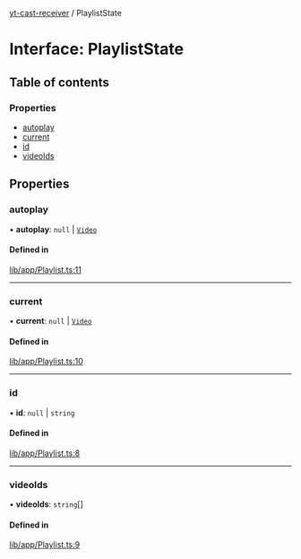 [yt-cast-receiver](../README.md) / PlaylistState

# Interface: PlaylistState

## Table of contents

### Properties

- [autoplay](PlaylistState.md#autoplay)
- [current](PlaylistState.md#current)
- [id](PlaylistState.md#id)
- [videoIds](PlaylistState.md#videoids)

## Properties

### autoplay

• **autoplay**: ``null`` \| [`Video`](Video.md)

#### Defined in

[lib/app/Playlist.ts:11](https://github.com/patrickkfkan/yt-cast-receiver/blob/89ae18a/src/lib/app/Playlist.ts#L11)

___

### current

• **current**: ``null`` \| [`Video`](Video.md)

#### Defined in

[lib/app/Playlist.ts:10](https://github.com/patrickkfkan/yt-cast-receiver/blob/89ae18a/src/lib/app/Playlist.ts#L10)

___

### id

• **id**: ``null`` \| `string`

#### Defined in

[lib/app/Playlist.ts:8](https://github.com/patrickkfkan/yt-cast-receiver/blob/89ae18a/src/lib/app/Playlist.ts#L8)

___

### videoIds

• **videoIds**: `string`[]

#### Defined in

[lib/app/Playlist.ts:9](https://github.com/patrickkfkan/yt-cast-receiver/blob/89ae18a/src/lib/app/Playlist.ts#L9)
